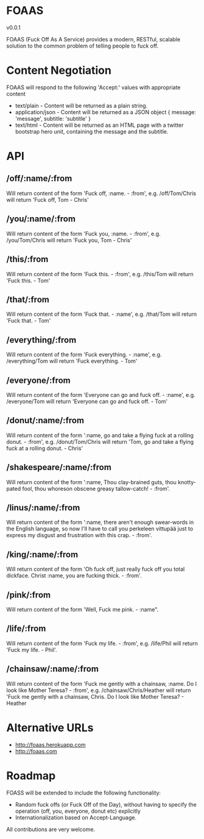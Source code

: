 # FOAAS

v0.0.1

FOAAS (Fuck Off As A Service) provides a modern, RESTful, scalable solution to the common problem of telling people to fuck off.

# Content Negotiation

FOAAS will respond to the following 'Accept:' values with appropriate content

* text/plain - Content will be returned as a plain string.
* application/json - Content will be returned as a JSON object { message: 'message', subtitle: 'subtitle' }
* text/html - Content will be returned as an HTML page with a twitter bootstrap hero unit, containing the message and the subtitle.

# API

## /off/:name/:from

Will return content of the form 'Fuck off, :name. - :from', e.g. /off/Tom/Chris will return 'Fuck off, Tom - Chris'

## /you/:name/:from

Will return content of the form 'Fuck you, :name. - :from', e.g. /you/Tom/Chris will return 'Fuck you, Tom - Chris'

## /this/:from

Will return content of the form 'Fuck this. - :from', e.g. /this/Tom will return 'Fuck this. - Tom'

## /that/:from

Will return content of the form 'Fuck that. - :name', e.g. /that/Tom will return 'Fuck that. - Tom'

## /everything/:from

Will return content of the form 'Fuck everything. - :name', e.g. /everything/Tom will return 'Fuck everything. - Tom'

## /everyone/:from

Will return content of the form 'Everyone can go and fuck off. - :name', e.g. /everyone/Tom will return 'Everyone can go and fuck off. - Tom'

## /donut/:name/:from

Will return content of the form ':name, go and take a flying fuck at a rolling donut. - :from', e.g. /donut/Tom/Chris will return 'Tom, go and take a flying fuck at a rolling donut. - Chris'

## /shakespeare/:name/:from

Will return content of the form ':name, Thou clay-brained guts, thou knotty-pated fool, thou whoreson obscene greasy tallow-catch! - :from'.

## /linus/:name/:from

Will return content of the form ':name, there aren't enough swear-words in the English language, so now I'll have to call you perkeleen vittupää just to express my disgust and frustration with this crap. - :from'.

## /king/:name/:from

Will return content of the form 'Oh fuck off, just really fuck off you total dickface. Christ :name, you are fucking thick. - :from'.

## /pink/:from

Will return content of the form 'Well, Fuck me pink. - :name".

## /life/:from

Will return content of the form 'Fuck my life. - :from', e.g. /life/Phil will return 'Fuck my life. - Phil'.

## /chainsaw/:name/:from

Will return content of the form 'Fuck me gently with a chainsaw, :name. Do I look like Mother Teresa? - :from', e.g. /chainsaw/Chris/Heather will return 'Fuck me gently with a chainsaw, Chris. Do I look like Mother Teresa? - Heather

# Alternative URLs

- http://foaas.herokuapp.com
- http://foaas.com

# Roadmap

FOASS will be extended to include the following functionality:

* Random fuck offs (or Fuck Off of the Day), without having to specify the operation (off, you, everyone, donut etc) explicitly
* Internationalization based on Accept-Language.

All contributions are very welcome.
